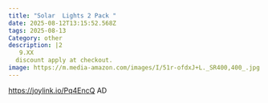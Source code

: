 ```yaml
---
title: "Solar  Lights 2 Pack "
date: 2025-08-12T13:15:52.568Z
tags: 2025-08-13
Category: other
description: |2
   9.XX
  discount apply at checkout.
image: https://m.media-amazon.com/images/I/51r-ofdxJ+L._SR400,400_.jpg
---
```

https://joylink.io/Pq4EncQ  AD